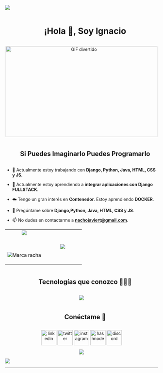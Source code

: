 <!--horizontal divider(gradiant)-->
<img src="https://user-images.githubusercontent.com/73097560/115834477-dbab4500-a447-11eb-908a-139a6edaec5c.gif">

<!--h1 without bottom border-->
<div id="user-content-toc">
  <ul align="center">
    <summary><h1 style="display: inline-block">¡Hola 👋, Soy Ignacio </h1></summary>
  </ul>
</div>

<!--- snake -->
<div align="center">
  <img src="https://media3.giphy.com/media/v1.Y2lkPTc5MGI3NjExdjBpZWhpdGFjZnlibm9uaTZzazNjZ2picnVsYm9pcnpta3d5dDZ5ciZlcD12MV9pbnRlcm5hbF9naWZfYnlfaWQmY3Q9Zw/137EaR4vAOCn1S/giphy.gif" alt="GIF divertido" width="500" height="300">

 
</div>

<!--h2 sin borde inferior-->
<div id="user-content-toc">
  <ul align="center">
    <summary><h2 style="display: inline-block">Si Puedes Imaginarlo Puedes Programarlo</h2></summary>
  </ul>
</div>

<!--Introducción-->
- 🔭 Actualmente estoy trabajando con **Django,  Python, Java, HTML, CSS y JS**.

- 🌱 Actualmente estoy aprendiendo a **integrar aplicaciones con Django FULLSTACK**.

- ☁️ Tengo un gran interés en **Contenedor**. Estoy aprendiendo **DOCKER**.
  
- 💬 Pregúntame sobre **Django,Python, Java, HTML, CSS y JS**.

- 📫 No dudes en contactarme a **nachojaviert@gmail.com**.


<!--- estadísticas y trofeos (inicio) -->
<p align="center">
  <!--- estadísticas (inicio) -->
<table align="center">
<tr border="none">
<td width="50%" align="center">
  
  <img align="center" src="https://github-readme-stats.vercel.app/api?username=RazeZor&theme=radical&show_icons=true&count_private=true" />

  <br></br>
  <img title="🔥 Ver estadísticas de tu racha en git.io/streak-stats" alt="Marca racha" src="https://github-readme-streak-stats.herokuapp.com/?user=RazeZor&theme=dark&hide_border=false" /> 
</td>

<td width="50%" align="center">
  
  <img align="center" src="https://github-readme-stats.anuraghazra1.vercel.app/api/top-langs/?username=RazeZor&theme=dark&hide_border=false&no-bg=true&no-frame=true&langs_count=20"/>
  
  </td>
</tr>
</table>
<!--- estadísticas (fin) -->

      
<!--- estadísticas (fin) -->


<!--h2 sin borde inferior-->
<div id="user-content-toc">
  <ul align="center">
    <summary><h2 style="display: inline-block">Tecnologías que conozco 👨🏻‍💻</h2></summary>
  </ul>
</div>

<!-- iconos de tecnologías -->
<p align="center">
  <a href="https://skillicons.dev">
    <img src="https://skillicons.dev/icons?i=html,css,js,python,java,kotlin,php,vb,ts,git,github,mysql,sqlite3,firebase,redhat,django,angular,astro,vscode&perline=14" />

</a>
</p>

<!-- Conectarme -->
<!--h2 sin borde inferior-->
<div id="user-content-toc">
  <ul align="center">
    <summary><h2 style="display: inline-block">Conéctame 🤝</h2></summary>
  </ul>
</div>

<!-- iconos y enlaces -->
<p align="center">
<a href="https://www.linkedin.com/in/tu-linkedin/" target="blank"><img align="center" src="https://user-images.githubusercontent.com/88904952/234979284-68c11d7f-1acc-4f0c-ac78-044e1037d7b0.png" alt="linkedin" height="50" width="50" /></a>
<a href="https://twitter.com/tu-twitter" target="blank"><img align="center" src="https://user-images.githubusercontent.com/88904952/234980676-61bfb021-ecc8-48f7-88e6-34c1b06c4a58.png" alt="twitter" height="50" width="50" /></a> 
<a href="https://www.instagram.com/tu-instagram/" target="blank"><img align="center" src="https://user-images.githubusercontent.com/88904952/234981169-2dd1e58f-4b7e-468c-8213-034ba62156c3.png" alt="instagram" height="50" width="50" /></a>
<a href="https://tu-blog.hashnode.dev/" target="blank"><img align="center" src="https://user-images.githubusercontent.com/88904952/234982196-562aea17-5532-4550-8c08-1c7cb994a541.png" alt="hashnode" height="50" width="50" /></a>
<a href="https://discordapp.com/users/tu-id-de-discord" target="blank"><img align="center" src="https://user-images.githubusercontent.com/88904952/234982627-019fd336-6248-453c-9b05-97c13fd1d207.png" alt="discord" height="50" width="50" /></a>
  
</p>

<!-- contador de visitas de perfil -->
<div align="center">
  
[![](https://visitcount.itsvg.in/api?id=tu-nombre-de-usuario&icon=3&color=6)](https://visitcount.itsvg.in)
  
</div>

<!--horizontal divider(gradiant)-->
<img src="https://user-images.githubusercontent.com/73097560/115834477-dbab4500-a447-11eb-908a-139a6edaec5c.gif">

----------------------------------------------------------------------


